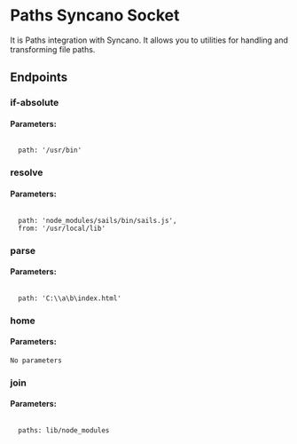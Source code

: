 # Paths Syncano Socket

It is Paths integration with Syncano. It allows you to utilities for handling and transforming file paths.

## Endpoints

### if-absolute

#### Parameters:
```

  path: '/usr/bin'
```


### resolve

#### Parameters:
```

  path: 'node_modules/sails/bin/sails.js',
  from: '/usr/local/lib'
```


### parse

#### Parameters:
```

  path: 'C:\\a\b\index.html'
```


### home

#### Parameters:
```
No parameters
```


### join

#### Parameters:
```

  paths: lib/node_modules
```

